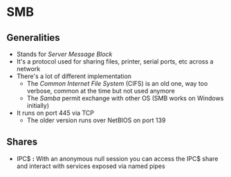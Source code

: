 # SMB

## Generalities

* Stands for _Server Message Block_
* It's a protocol used for sharing files, printer, serial ports, etc across a network
* There's a lot of different implementation
  * The _Common Internet File System_ \(CIFS\) is an old one, way too verbose, common at the time but not used anymore
  * The _Samba_ permit exchange with other OS \(SMB works on Windows initially\)
* It runs on port 445 via TCP
  * The older version runs over NetBIOS on port 139

## Shares

* IPC$ **:** With an anonymous null session you can access the IPC$ share and interact with services exposed via named pipes

